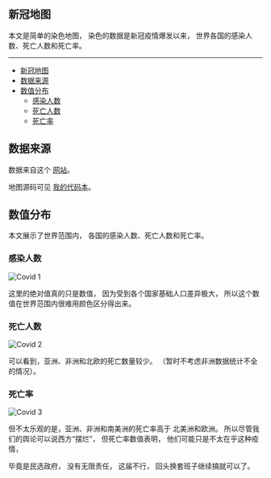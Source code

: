 ## 新冠地图

本文是简单的染色地图，
染色的数据是新冠疫情爆发以来，
世界各国的感染人数、死亡人数和死亡率。

---

- [新冠地图](#新冠地图)
- [数据来源](#数据来源)
- [数值分布](#数值分布)
  - [感染人数](#感染人数)
  - [死亡人数](#死亡人数)
  - [死亡率](#死亡率)

## 数据来源

数据来自这个
[网站](https://www.worldometers.info/coronavirus/countries-where-coronavirus-has-spread/ "网站")。

地图源码可见
[我的代码本](https://observablehq.com/@listenzcc/cases-deaths-ratio-of-covid-19 "我的代码本")。

## 数值分布

本文展示了世界范围内，
各国的感染人数、死亡人数和死亡率。

### 感染人数

![Covid 1](./covid-1.png)

这里的绝对值真的只是数值，
因为受到各个国家基础人口差异极大，
所以这个数值在世界范围内很难用颜色区分得出来。

### 死亡人数

![Covid 2](./covid-2.png)

可以看到，亚洲、非洲和北欧的死亡数量较少。
（暂时不考虑非洲数据统计不全的情况）。

### 死亡率

![Covid 3](./covid-3.png)

但不太乐观的是，亚洲、非洲和南美洲的死亡率高于
北美洲和欧洲。
所以尽管我们的舆论可以说西方“摆烂”，
但死亡率数值表明，
他们可能只是不太在乎这种疫情，

毕竟是民选政府，
没有无限责任，
这届不行，
回头换套班子继续搞就可以了。